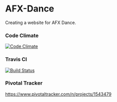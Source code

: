 # AFX-Dance
Creating a website for AFX Dance.

### Code Climate 
[![Code Climate](https://codeclimate.com/github/amylwong/AFX-Dance/badges/gpa.svg)](https://codeclimate.com/github/amylwong/AFX-Dance)

### Travis CI
[![Build Status](https://travis-ci.org/amylwong/AFX-Dance.svg?branch=master)](https://travis-ci.org/amylwong/AFX-Dance)

### Pivotal Tracker
https://www.pivotaltracker.com/n/projects/1543479